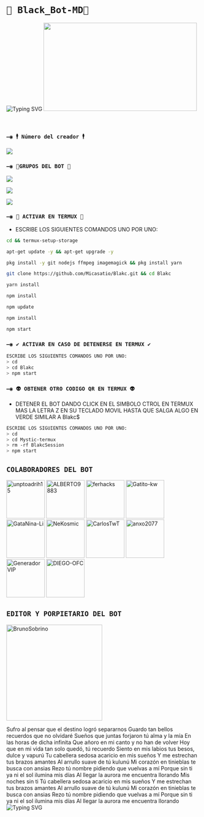 # `🧿 Black_Bot-MD🔮`

![Typing SVG](https://readme-typing-svg.demolab.com?font=Fira+Code&pause=1000&color=00CB22&width=435&lines=Dame+Una+Estrellita+porfa+:)
<img src="https://c.tenor.com/D2H0hPltOdYAAAAM/golden-boy-fake-keyboard-programing-coding-paper-book.gif" width="400" height="230"/>
</div>
<br>


### `—◉ 🕴️ Número del creador 🕴️` 
<a href="http://wa.me/595983186566" target="blank"><img src="https://img.shields.io/badge/Creador-25D366?style=for-the-badge&logo=whatsapp&logoColor=white" /></a>

### `—◉ 👻GRUPOS DEL BOT 👻` 
<a href="https://chat.whatsapp.com/K24yEXY9okI03gcFkW0u1D" target="blank"><img src="https://img.shields.io/badge/Grupo-1-25D366?style=for-the-badge&logo=whatsapp&logoColor=white" /></a>

<a href="https://chat.whatsapp.com/CBoAGmEFcCy44xIoWBSgzJ" target="blank"><img src="https://img.shields.io/badge/Grupo-2-25D366?style=for-the-badge&logo=whatsapp&logoColor=white" /></a>

<a href="https://chat.whatsapp.com/EJAs18qwQkg3x2zujNkUE4" target="blank"><img src="https://img.shields.io/badge/Grupo-3-25D366?style=for-the-badge&logo=whatsapp&logoColor=white" /></a>

### `—◉ 👾 ACTIVAR EN TERMUX 👾` 
- ESCRIBE LOS SIGUIENTES COMANDOS UNO POR UNO:
```bash
cd && termux-setup-storage
```

```bash
apt-get update -y && apt-get upgrade -y
```

```bash
pkg install -y git nodejs ffmpeg imagemagick && pkg install yarn
```

```bash
git clone https://github.com/Micasatio/Blakc.git && cd Blakc
```

```bash
yarn install
```

```bash
npm install
```

```bash
npm update
```

```bash
npm install
```

```bash
npm start
```

### `—◉ ✔️ ACTIVAR EN CASO DE DETENERSE EN TERMUX ✔️`
```bash
ESCRIBE LOS SIGUIENTES COMANDOS UNO POR UNO:
> cd 
> cd Blakc
> npm start
```

### `—◉ 👽 OBTENER OTRO CODIGO QR EN TERMUX 👽`
- DETENER EL BOT DANDO CLICK EN EL SIMBOLO CTROL EN TERMUX MAS LA LETRA Z EN SU TECLADO MOVIL HASTA QUE SALGA ALGO EN VERDE SIMILAR A Blakc$  
```bash
ESCRIBE LOS SIGUIENTES COMANDOS UNO POR UNO:
> cd 
> cd Mystic-termux
> rm -rf BlakcSession
> npm start
```


## `COLABORADORES DEL BOT` 
<a href="https://github.com/unptoadrih15"><img src="https://github.com/unptoadrih15.png" width="100" height="100" alt="unptoadrih15"/></a>
<a href="https://github.com/ALBERTO9883"><img src="https://github.com/ALBERTO9883.png" width="100" height="100" alt="ALBERTO9883"/></a>
<a href="https://github.com/ferhacks"><img src="https://github.com/ferhacks.png" width="100" height="100" alt="ferhacks"/></a>
<a href="https://github.com/Gatito-kw"><img src="https://github.com/Gatito-kw.png" width="100" height="100" alt="Gatito-kw"/></a>
<a href="https://github.com/GataNina-Li"><img src="https://github.com/GataNina-Li.png" width="100" height="100" alt="GataNina-Li"/></a>
<a href="https://github.com/Agromos0"><img src="https://github.com/Agromos0.png" width="100" height="100" alt="NeKosmic"/></a>
<a href="https://github.com/CarlosTwT"><img src="https://github.com/CarlosTwT.png" width="100" height="100" alt="CarlosTwT"/></a>
<a href="https://github.com/anxo2077"><img src="https://github.com/anxo2077.png" width="100" height="100" alt="anxo2077"/></a>
<a href="https://github.com/GeneradorVIP"><img src="https://github.com/GeneradorVIP.png" width="100" height="100" alt="GeneradorVIP"/></a>
<a href="https://github.com/DIEGO-OFC"><img src="https://github.com/DIEGO-OFC.png" width="100" height="100" alt="DIEGO-OFC"/></a>

## `EDITOR Y PORPIETARIO DEL BOT` 
<a href="https://github.com/Micasatio"><img src="https://github.com/Micasatio.png" width="250" height="250" alt="BrunoSobrino"/></a>

 Sufro al pensar que el destino logró separarnos
Guardo tan bellos recuerdos que no olvidaré
Sueños que juntas forjaron tú alma y la mía
En las horas de dicha infinita
Que añoro en mi canto y no han de volver
Hoy que en mi vida tan solo quedó, tú recuerdo
Siento en mis labios tus besos, dulce y vapurú
Tu cabellera sedosa acaricio en mis sueños
Y me estrechan tus brazos amantes
Al arrullo suave de tú kulunú
Mi corazón en tinieblas te busca con ansias
Rezo tú nombre pidiendo que vuelvas a mí
Porque sin ti ya ni el sol ilumina mis días
Al llegar la aurora me encuentra llorando
Mis noches sin ti
Tú cabellera sedosa acaricio en mis sueños
Y me estrechan tus brazos amantes
Al arrullo suave de tú kulunú
Mi corazón en tinieblas te busca con ansias
Rezo tú nombre pidiendo que vuelvas a mí
Porque sin ti ya ni el sol ilumina mis días
Al llegar la aurora me encuentra llorando
![Typing SVG](https://readme-typing-svg.demolab.com?font=Fira+Code&pause=1000&color=00CB22&width=435&lines=Mis+noches+sin+ti+♥️+)
